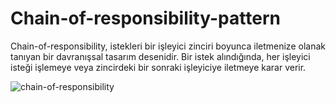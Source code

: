 # Chain-of-responsibility-pattern
Chain-of-responsibility, istekleri bir işleyici zinciri boyunca iletmenize olanak tanıyan bir davranışsal tasarım desenidir. Bir istek alındığında, her işleyici isteği işlemeye veya zincirdeki bir sonraki işleyiciye iletmeye karar verir.

![chain-of-responsibility](https://github.com/user-attachments/assets/cef8463d-64ba-45dd-a388-5797e28cf0a0)

